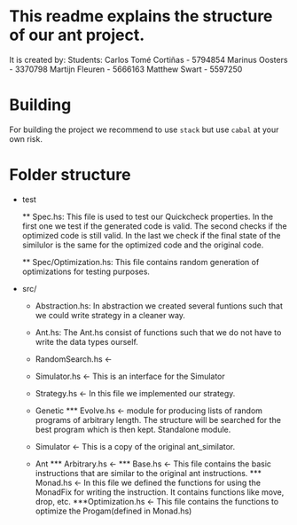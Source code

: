# This readme explains the structure of our ant project.

It is created by:
Students:
	Carlos Tomé Cortiñas - 5794854
	Marinus Oosters      - 3370798
	Martijn Fleuren      - 5666163
	Matthew Swart		     - 5597250


# Building

For building the project we recommend to use `stack` but use `cabal` at your own
risk.

# Folder structure

* test

    ** Spec.hs: This file is used to test our Quickcheck properties. In the first
    one we test if the generated code is valid. The second checks if the
    optimized code is still valid. In the last we check if the final state of
    the similulor is the same for the optimized code and the original code.

    ** Spec/Optimization.hs: This file contains random generation of optimizations
                          for testing purposes.

* src/

  + Abstraction.hs: In abstraction we created several funtions such that we
  could write strategy in a cleaner way.

  + Ant.hs: The Ant.hs consist of
  functions such that we do not have to write the data types ourself.

  + RandomSearch.hs <-
  + Simulator.hs <- This is an interface for the Simulator
  + Strategy.hs <- In this file we implemented our strategy.

  + Genetic
    *** Evolve.hs <- module for producing lists of random programs of arbitrary length. The structure will be searched for the best program which is then kept. Standalone module.

  + Simulator <- This is a copy of the original ant_similator.

  + Ant
    *** Arbitrary.hs <-
    *** Base.hs <- This file contains the basic instructions that are similar to the original ant instructions.
    *** Monad.hs <- In this file we defined the functions for using the MonadFix for writing the instruction.  It contains functions like move, drop, etc.
    ***Optimization.hs <- This file contains the functions to optimize the Progam(defined in Monad.hs)

